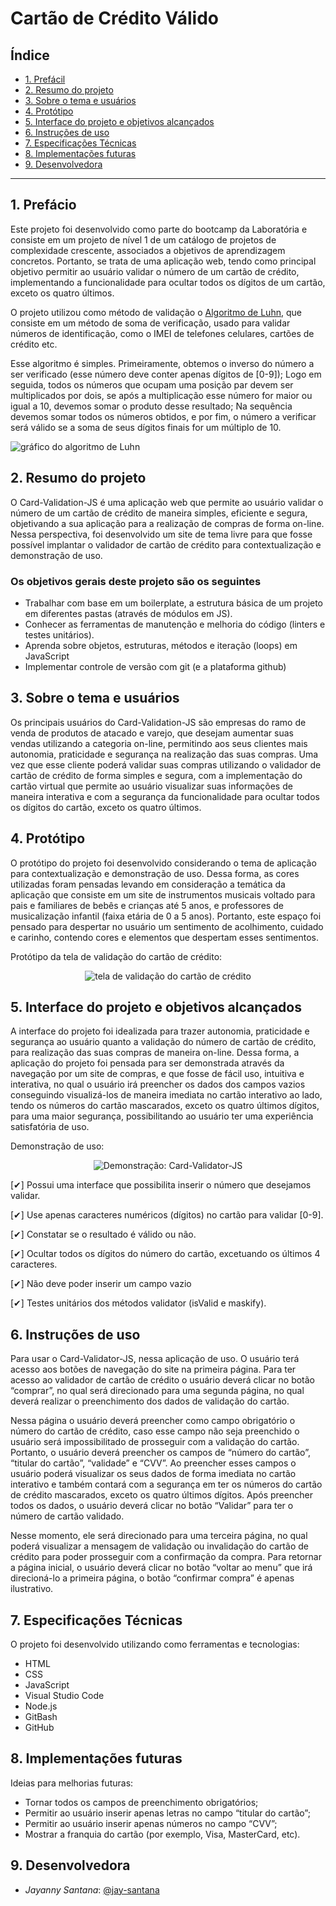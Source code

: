 # Cartão de Crédito Válido

## Índice

* [1. Prefácil](#1-Prefácil)
* [2. Resumo do projeto](#2-resumo-do-projeto)
* [3. Sobre o tema e usuários](#3-sobre-tema-e-usuários)
* [4. Protótipo](#4-protótipo)
* [5. Interface do projeto e objetivos alcançados](#5-interface-do-projeto-e-objetivos-alcançados)
* [6. Instruções de uso](#6-instruções-de-uso)
* [7. Especificações Técnicas](#7-especificações-técnicas)
* [8. Implementações futuras](#8-implementações-futuras)
* [9. Desenvolvedora](#9-desenvolvedora)

***

## 1. Prefácio

Este projeto foi desenvolvido como parte do bootcamp da Laboratória e consiste em um projeto de nível 1 de um catálogo de projetos de complexidade crescente, associados a objetivos de aprendizagem concretos. Portanto, se trata de uma aplicação web, tendo como principal objetivo permitir ao usuário validar o número de um cartão de crédito, implementando a funcionalidade para ocultar todos os dígitos de um cartão, exceto os quatro últimos.

O projeto utilizou como método de validação o [Algoritmo de Luhn](https://en.wikipedia.org/wiki/Luhn_algorithm), que consiste em um método de soma de verificação, usado para validar números de identificação, como o IMEI de telefones celulares, cartões de crédito etc.

Esse algoritmo é simples. Primeiramente, obtemos o inverso do número a ser verificado (esse número deve conter apenas dígitos de [0-9]); Logo em seguida, todos os números que ocupam uma posição par devem ser multiplicados por dois, se após a multiplicação esse número for maior ou igual a 10, devemos somar o produto desse resultado; Na sequência devemos somar todos os números obtidos, e por fim, o número a verificar será válido se a soma de seus dígitos finais for um múltiplo de 10.

![gráfico do algoritmo de
Luhn](https://www.101computing.net/wp/wp-content/uploads/Luhn-Algorithm.png)

## 2. Resumo do projeto

O Card-Validation-JS é uma aplicação web que permite ao usuário validar o número de um cartão de crédito de maneira simples, eficiente e segura, objetivando a sua aplicação para a realização de compras de forma on-line.
Nessa perspectiva, foi desenvolvido um site de tema livre para que fosse possível implantar o validador de cartão de crédito para contextualização e demonstração de uso.

### Os objetivos gerais deste projeto são os seguintes

* Trabalhar com base em um boilerplate, a estrutura básica de um projeto em diferentes
  pastas (através de módulos em JS).
* Conhecer as ferramentas de manutenção e melhoria do código (linters e testes
  unitários).
* Aprenda sobre objetos, estruturas, métodos e iteração (loops) em JavaScript
* Implementar controle de versão com git (e a plataforma github)

## 3. Sobre o tema e usuários

Os principais usuários do Card-Validation-JS são empresas do ramo de venda de produtos de atacado e varejo, que desejam aumentar suas vendas utilizando a categoria on-line, permitindo aos seus clientes mais autonomia, praticidade e segurança na realização das suas compras. Uma vez que esse cliente poderá validar suas compras utilizando o validador de cartão de crédito de forma simples e segura, com a implementação do cartão virtual que permite ao usuário visualizar suas informações de maneira interativa e com a segurança da funcionalidade para ocultar todos os dígitos do cartão, exceto os quatro últimos.

## 4. Protótipo

O protótipo do projeto foi desenvolvido considerando o tema de aplicação para contextualização e demonstração de uso.
Dessa forma, as cores utilizadas foram pensadas levando em consideração a temática da aplicação que consiste em um site de instrumentos musicais voltado para pais e familiares de bebês e crianças até 5 anos, e professores de musicalização infantil (faixa etária de 0 a 5 anos). Portanto, este espaço foi pensado para despertar no usuário um sentimento de acolhimento, cuidado e carinho, contendo cores e elementos que despertam esses sentimentos.

Protótipo da tela de validação do cartão de crédito:
<p align="center">
<img src="img/tela_de_validação_do_cartão.png" alt="tela de validação do cartão de crédito" />
</p>

## 5. Interface do projeto e objetivos alcançados

A interface do projeto foi idealizada para trazer autonomia, praticidade e segurança ao usuário quanto a validação do número de cartão de crédito, para realização das suas compras de maneira on-line. Dessa forma, a aplicação do projeto foi pensada para ser demonstrada através da navegação por um site de compras, e que fosse de fácil uso, intuitiva e interativa, no qual o usuário irá preencher os dados dos campos vazios conseguindo visualizá-los de maneira imediata no cartão interativo ao lado, tendo os números do cartão mascarados, exceto os quatro últimos dígitos, para uma maior segurança, possibilitando ao usuário ter uma experiência satisfatória de uso.

Demonstração de uso:
<p align="center">
<img src="img/projeto_card_validator_js.gif" alt="Demonstração: Card-Validator-JS" />
</p>

[✔] Possui uma interface que possibilita inserir o número que desejamos validar.
        
[✔] Use apenas caracteres numéricos (dígitos) no cartão para validar [0-9].

[✔] Constatar se o resultado é válido ou não.

[✔] Ocultar todos os dígitos do número do cartão, excetuando os últimos 4 caracteres.

[✔] Não deve poder inserir um campo vazio

[✔] Testes unitários dos métodos validator (isValid e maskify).

## 6. Instruções de uso

Para usar o Card-Validator-JS, nessa aplicação de uso. O usuário terá acesso aos botões de navegação do site na primeira página. Para ter acesso ao validador de cartão de crédito o usuário deverá clicar no botão “comprar”, no qual será direcionado para uma segunda página, no qual deverá realizar o preenchimento dos dados de validação do cartão. 

Nessa página o usuário deverá preencher como campo obrigatório o número do cartão de crédito, caso esse campo não seja preenchido o usuário será impossibilitado de prosseguir com a validação do cartão. Portanto, o usuário deverá preencher os campos de “número do cartão”, “titular do cartão”, “validade” e “CVV”. Ao preencher esses campos o usuário poderá visualizar os seus dados de forma imediata no cartão interativo e também contará com a segurança em ter os números do cartão de crédito mascarados, exceto os quatro últimos dígitos. Após preencher todos os dados, o usuário deverá clicar no botão “Validar” para ter o número de cartão validado. 

Nesse momento, ele será direcionado para uma terceira página, no qual poderá visualizar a mensagem de validação ou invalidação do cartão de crédito para poder prosseguir com a confirmação da compra. Para retornar a página inicial, o usuário deverá clicar no botão “voltar ao menu” que irá direcioná-lo a primeira página, o botão “confirmar compra” é apenas ilustrativo.

## 7. Especificações Técnicas

O projeto foi desenvolvido utilizando como ferramentas e tecnologias:

* HTML
* CSS
* JavaScript
* Visual Studio Code
* Node.js
* GitBash
* GitHub

## 8. Implementações futuras

Ideias para melhorias futuras:

* Tornar todos os campos de preenchimento obrigatórios;
* Permitir ao usuário inserir apenas letras no campo “titular do cartão”;
* Permitir ao usuário inserir apenas números no campo “CVV”;
* Mostrar a franquia do cartão (por exemplo, Visa, MasterCard, etc).

## 9. Desenvolvedora

- *Jayanny Santana*: <a href="https://github.com/jay-santana"> @jay-santana</a>